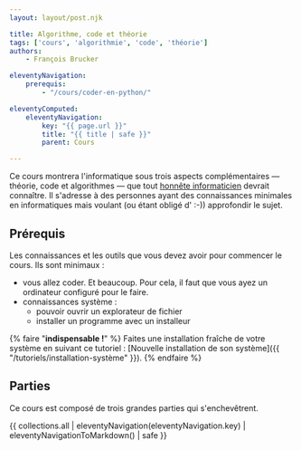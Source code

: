 ```yaml
---
layout: layout/post.njk

title: Algorithme, code et théorie
tags: ['cours', 'algorithmie', 'code', 'théorie']
authors:
    - François Brucker

eleventyNavigation:
    prerequis:
        - "/cours/coder-en-python/"

eleventyComputed:
    eleventyNavigation:
        key: "{{ page.url }}"
        title: "{{ title | safe }}"
        parent: Cours

---
```


<!-- début résumé -->

Ce cours montrera l'informatique sous trois aspects complémentaires — théorie, code et algorithmes — que tout [honnête informaticien](https://fr.wikipedia.org/wiki/Honn%C3%AAte_homme) devrait connaître. Il s'adresse à des personnes ayant des connaissances minimales en informatiques mais voulant (ou étant obligé d' :-)) approfondir le sujet.

<!-- fin résumé -->

## Prérequis

Les connaissances et les outils que vous devez avoir pour commencer le cours. Ils sont minimaux :

* vous allez coder. Et beaucoup. Pour cela, il faut que vous ayez un ordinateur configuré pour le faire.
* connaissances système :
  * pouvoir ouvrir un explorateur de fichier
  * installer un programme avec un installeur

{% faire "**indispensable !**" %}
Faites une installation fraîche de votre système en suivant ce tutoriel : [Nouvelle installation de son système]({{ "/tutoriels/installation-système"  }}).
{% endfaire %}

## Parties

Ce cours est composé de trois grandes parties qui s'enchevêtrent.

{{ collections.all | eleventyNavigation(eleventyNavigation.key) | eleventyNavigationToMarkdown() | safe }}

<!-- ## Structure

<script>

function create_graph(tree) {
  G = {}
  for (root of tree) {
    add_nodes(G, root)
  }

  for (root of tree) {
    add_edges(G, root)
  }

  for (x of G) {
    G[x].child_orig = new Set(G[x].children)
  }
  
  complete_relation(G);
  return G;
}

function add_nodes(G, tree) {
  pile = [tree]

  while (pile.length > 0) {
    current = pile.pop()
    if (current.url in G) {
      continue
    }

    G[current.url] = {
      title: current.title,
      children: new Set(),
      next: new Set(),
      prerequis: new Set(),
    }

    for (node of current.children) {
      if (!(node in G)) {
        pile.push(node)
      }
    }
  }
  return G
}

function add_edges(G, tree) {
  pile = [tree]

  seen = new Set()
  while (pile.length > 0) {
    current = pile.pop()
    if (seen.has(current.url)) {
      continue
    }
    seen.add(current.url)
    g_node = G[current.url]
    for (node of current.children) {
      g_node.next.add(node.url)
      g_node.children.add(node.url)
      if (!seen.has(node.url)) {
        pile.push(node)
      }
    }

    if (current.hasOwnProperty('prerequis')) {
    for (x of current.prerequis) {
      url = decodeURI(new URL(x, new URL(current.url, "http://localhost/").href).toString()).substring(16)
      if (url in G) {
        G[url].next.add(current.url)
        g_node.prerequis.add(url)
      }
    }

    }
    G[current.url] = g_node

  }
  return G
}

function complete_relation(G) {
  for (k of G) {
    for (x of G) {
      for (y of G) {
        if (G[x].next.has(k) && G[k].next.has(y)) {
          G[x].next.add(y)
        }
        if (G[x].children.has(k) && G[k].children.has(y)) {
          G[x].children.add(y)
        }
     }
    }
  }
}

function sparse_relation(G) {
  del = []
  for (k of G) {
    for (x of G) {
      for (y of G) {
        if (G[x].next.has(k) && G[k].next.has(y) && G[x].next.has(y)) {
          del.push((x, y))
        }
     }
    }
  }
  for (u, v of del) {
    G[u].next.delete(v)
  }
}

function sparse_subgraph(root, G) {
  G2 = {}
  for (x of G[root].children) {
    G2[x] = {
      title: G[x].title,
      children: new Set(G[x].children),
      next: new Set(G[x].next),
      prerequis: new Set(G[x].prerequis),
    }
    for (y of G[x].children) {
      G2[y] = {
        title: G[y].title,
        children: new Set(G[y].children),
        next: new Set(G[y].next),
        prerequis: new Set(G[y].prerequis),
      }
    }
    for (node in G) {
      for (y of node.prerequis) {
        if (!(y in G)) {
          G2[y] = {
            title: G[y].title,
            children: new Set(G[y].children),
            next: new Set(G[y].next),
            prerequis: new Set(G[y].prerequis),
          }
        }
      }
    }
  }
  sparse_relation(G2)

  return G2
}
</script>  

<script>
tree = {{ collections.all | eleventyNavigation | dump | safe }}

G = create_graph(tree)

root = {{page.url | dump | safe}}
G2 = sparse_subgraph(root, G)

</script>  
  
<div id="graph">
  <style>
  .links line {
    stroke: #999;
    stroke-opacity: 0.6;
    stroke-width: 1px;
    marker-end: url(#end-arrow);
  }
  .nodes circle {
    stroke: #fff;
    stroke-width: 1.5px;
  }
  text {
    font-family: sans-serif;
  }
  </style>
  <svg id="dessin" style="width:100%;"></svg>
</div>

<script src="https://d3js.org/d3.v7.min.js"></script>

<script>
var svg = d3.select('#dessin');

var width = svg.node().getBoundingClientRect().width,
    height = width

svg.style("height", height)
</script>

<script>
  
  var graph = {
    nodes: [],
    links: []
  }

  groups = {
    autre: 1
  }
  
  all_nodes = new Set()
  i = 2
  for (tree of G[root].child_orig_) {
      all_nodes.add(tree)
      groups[tree] = i
      graph.nodes.push({
        id: G[tree].title,
        link: tree,
        group: tree,
        root: true,
        fx: 0.1*width + (i-2)*.8*width/Math.max(1, G[root].children.length - 1),
        fy: 0.1*height,
      })
      i += 1
      for (node in G[tree].children)
  }

  // edges
  for (tree of G[root].children) {
    for (next of G2[tree].next) {
          graph.links.push({
            source: node,
            target: next
          })

          if (!(next in seen)) {
            pile.push(next)
          }
        }

        if (!all_nodes.has(node)) {
          graph.nodes.push({
            id: G[node].title,
            link: node,
            group: tree,
          })
          all_nodes.add(node)
        }
      }
  }

  //require
  for (tree of G[root].children) {
      pile = [tree]
      for (node of G[tree].children) {
        pile.push(node)
      }

      seen = {}
      while (pile.length > 0) {
        node = pile.pop()
        if (node in seen) {
          continue
        }
        seen[node] = true;

        for (next of G[node].children) {
          if (!(next in seen)) {
            pile.push(next)
          }
        }

        for (req of G[node].require) {
          if (!(req in all_nodes)) {
            all_nodes[req] = true;

            graph.nodes.push({
              id: G[req].title,
              link: req,
              group: "autre",
            })
          }
            graph.links.push({
              source: req,
              target: node
          })
        }
      }
  }
</script>
<script>
  
var color = d3.scaleOrdinal(d3.schemeCategory10);

svg.append("rect")
    .attr("width", "100%")
    .attr("height", "100%")
    .attr("fill", "#EEE6FA");

// define arrow markers for graph links
svg.append("svg:defs").append("svg:marker")
  .attr("id", "end-arrow")
  .attr("viewBox", "0 -5 20 10")
  .attr("refX", 25)
  .attr("markerWidth", 20)
  .attr("markerHeight", 20)
  .attr("orient", "auto")
  .append("svg:path")
  .attr("d", "M0,-5L20,0L0,5")
  .attr("fill", "#000");

var link = svg.append("g")
    .attr("class", "links")
    .selectAll("line")
    .data(graph.links)
    .enter().append("line")
    .style('stroke', d => { return "#000"})

  var node = svg.append("g")
    .attr("class", "nodes")
    .selectAll("g")
    .data(graph.nodes)
    .enter().append("g")
    .attr("fx", d => {return d.fx})
    .attr("fy", d => {return d.fy})

  node.append("a")
    .attr("xlink:href", d => { return d.link})
    .append("circle")
    .attr("r", 5)
    .attr("fill", function(d) { return color(d.group); })

  node.append("a")
    .attr("xlink:href", d => { return d.link})
    .append("text")
      .text(function(d) {
        return d.id;
      })
      .attr('x', 6)
      .attr('y', 3)
      .style('fill', d => { if (d.root) {return color(d.group)} else { return 'black'}})

  var simulation = d3.forceSimulation()
      .force("link", d3.forceLink().id(d => { return d.link; }))
      .force("charge", d3.forceManyBody().strength(-100))
      .force("center", d3.forceCenter(width / 2, height / 2));

  // Create a drag handler and append it to the node object instead
  var drag_handler = d3.drag()
      .on("start", dragstarted)
      .on("drag", dragged)
      .on("end", dragended)

  drag_handler(node);
  
  node.on("click", clicked);

  simulation
      .nodes(graph.nodes)
      .on("tick", ticked);

  simulation.force("link")
      .links(graph.links);

  function ticked() {
    link
        .attr("x1", function(d) { return d.source.x; })
        .attr("y1", function(d) { return d.source.y; })
        .attr("x2", function(d) { return d.target.x; })
        .attr("y2", function(d) { return d.target.y; });

    radius = 15;
    node
        .attr("transform", (d) => {
          d.x = Math.max(radius, Math.min(width - radius, d.x))
          d.y = Math.max(radius, Math.min(height - radius, d.y))
          return "translate(" + d.x + "," + d.y + ")";
        })
  }

  function dragstarted(event, d) {
    if (!event.active) simulation.alphaTarget(0.3).restart();
    d.fx = d.x;
    d.fy = d.y;
  }

  function dragged(event, d) {
    d.fx = event.x;
    d.fy = event.y;
  }

  function dragended(event, d) {
    // if (!event.active) simulation.alphaTarget(0);
    d.fx = Math.max(0, d.fx);
    d.fx = Math.min(width, d.fx);

    d.fy = Math.max(0, d.fy);
    d.fy = Math.min(height, d.fy);
  }
  function clicked(event, d) {
    console.log(d)
  }

</script> -->
